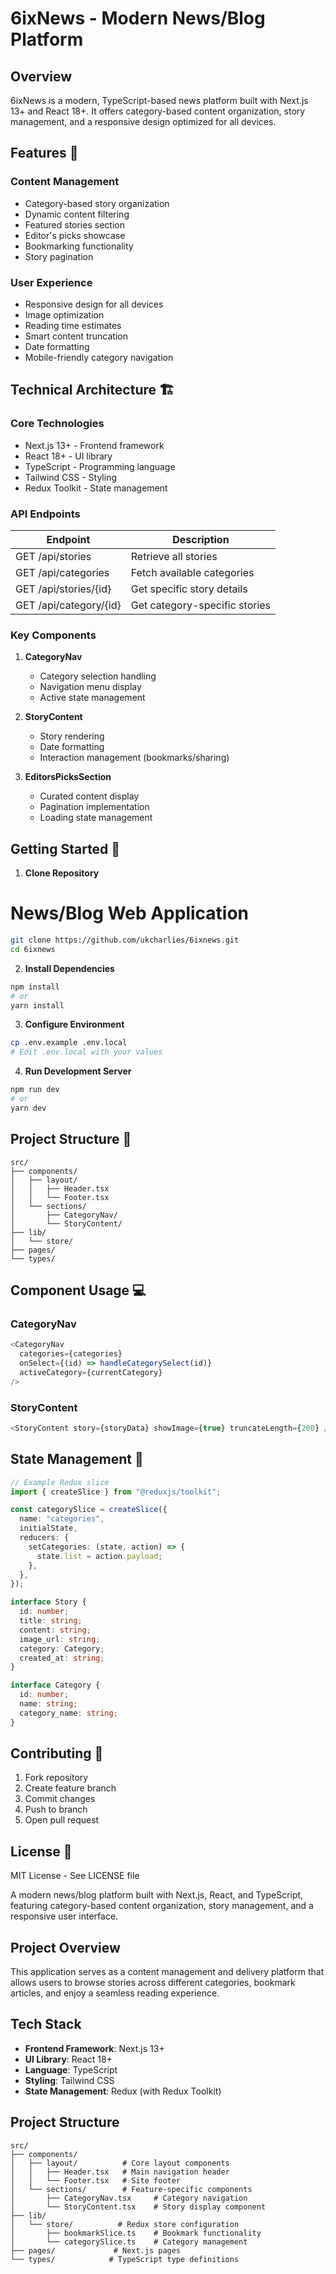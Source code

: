# 6ixNews - Modern News/Blog Platform

## Overview

6ixNews is a modern, TypeScript-based news platform built with Next.js 13+ and React 18+. It offers category-based content organization, story management, and a responsive design optimized for all devices.

## Features 🚀

### Content Management

- Category-based story organization
- Dynamic content filtering
- Featured stories section
- Editor's picks showcase
- Bookmarking functionality
- Story pagination

### User Experience

- Responsive design for all devices
- Image optimization
- Reading time estimates
- Smart content truncation
- Date formatting
- Mobile-friendly category navigation

## Technical Architecture 🏗️

### Core Technologies

- Next.js 13+ - Frontend framework
- React 18+ - UI library
- TypeScript - Programming language
- Tailwind CSS - Styling
- Redux Toolkit - State management

### API Endpoints

| Endpoint               | Description                   |
| ---------------------- | ----------------------------- |
| GET /api/stories       | Retrieve all stories          |
| GET /api/categories    | Fetch available categories    |
| GET /api/stories/{id}  | Get specific story details    |
| GET /api/category/{id} | Get category-specific stories |

### Key Components

1. **CategoryNav**

   - Category selection handling
   - Navigation menu display
   - Active state management

2. **StoryContent**

   - Story rendering
   - Date formatting
   - Interaction management (bookmarks/sharing)

3. **EditorsPicksSection**
   - Curated content display
   - Pagination implementation
   - Loading state management

## Getting Started 🚦

1. **Clone Repository**

# News/Blog Web Application

```bash
git clone https://github.com/ukcharlies/6ixnews.git
cd 6ixnews
```

2. **Install Dependencies**

```bash
npm install
# or
yarn install
```

3. **Configure Environment**

```bash
cp .env.example .env.local
# Edit .env.local with your values
```

4. **Run Development Server**

```bash
npm run dev
# or
yarn dev
```

## Project Structure 📁

```
src/
├── components/
│   ├── layout/
│   │   ├── Header.tsx
│   │   └── Footer.tsx
│   └── sections/
│       ├── CategoryNav/
│       └── StoryContent/
├── lib/
│   └── store/
├── pages/
└── types/
```

## Component Usage 💻

### CategoryNav

```typescript
<CategoryNav
  categories={categories}
  onSelect={(id) => handleCategorySelect(id)}
  activeCategory={currentCategory}
/>
```

### StoryContent

```typescript
<StoryContent story={storyData} showImage={true} truncateLength={200} />
```

## State Management 🔄

```typescript
// Example Redux slice
import { createSlice } from "@reduxjs/toolkit";

const categorySlice = createSlice({
  name: "categories",
  initialState,
  reducers: {
    setCategories: (state, action) => {
      state.list = action.payload;
    },
  },
});
```

```typescript
interface Story {
  id: number;
  title: string;
  content: string;
  image_url: string;
  category: Category;
  created_at: string;
}

interface Category {
  id: number;
  name: string;
  category_name: string;
}
```

## Contributing 🤝

1. Fork repository
2. Create feature branch
3. Commit changes
4. Push to branch
5. Open pull request

## License 📝

MIT License - See LICENSE file

A modern news/blog platform built with Next.js, React, and TypeScript, featuring category-based content organization, story management, and a responsive user interface.

## Project Overview

This application serves as a content management and delivery platform that allows users to browse stories across different categories, bookmark articles, and enjoy a seamless reading experience.

## Tech Stack

- **Frontend Framework**: Next.js 13+
- **UI Library**: React 18+
- **Language**: TypeScript
- **Styling**: Tailwind CSS
- **State Management**: Redux (with Redux Toolkit)

## Project Structure

```plaintext
src/
├── components/
│   ├── layout/          # Core layout components
│   │   ├── Header.tsx   # Main navigation header
│   │   └── Footer.tsx   # Site footer
│   └── sections/        # Feature-specific components
│       ├── CategoryNav.tsx     # Category navigation
│       └── StoryContent.tsx    # Story display component
├── lib/
│   └── store/          # Redux store configuration
│       ├── bookmarkSlice.ts    # Bookmark functionality
│       └── categorySlice.ts    # Category management
├── pages/             # Next.js pages
└── types/            # TypeScript type definitions
```
